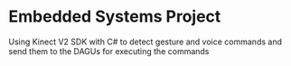 # Embedded Systems Project
Using Kinect V2 SDK with C# to detect gesture and voice commands and send them to the DAGUs for executing the commands

